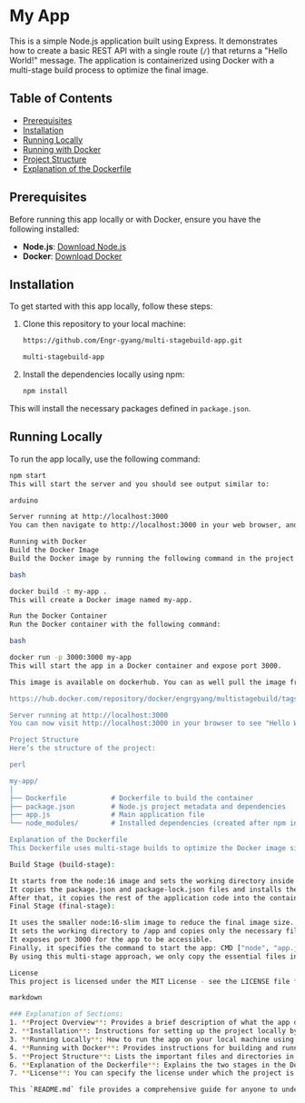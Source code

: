# My App

This is a simple Node.js application built using Express. It demonstrates how to create a basic REST API with a single route (`/`) that returns a "Hello World!" message. The application is containerized using Docker with a multi-stage build process to optimize the final image.

## Table of Contents
- [Prerequisites](#prerequisites)
- [Installation](#installation)
- [Running Locally](#running-locally)
- [Running with Docker](#running-with-docker)
- [Project Structure](#project-structure)
- [Explanation of the Dockerfile](#explanation-of-the-dockerfile)

## Prerequisites

Before running this app locally or with Docker, ensure you have the following installed:

- **Node.js**: [Download Node.js](https://nodejs.org/en/)
- **Docker**: [Download Docker](https://www.docker.com/get-started)

## Installation

To get started with this app locally, follow these steps:

1. Clone this repository to your local machine:

    ```bash
    https://github.com/Engr-gyang/multi-stagebuild-app.git

    multi-stagebuild-app
    ```

2. Install the dependencies locally using npm:

    ```bash
    npm install
    ```

This will install the necessary packages defined in `package.json`.

## Running Locally

To run the app locally, use the following command:

```bash
npm start
This will start the server and you should see output similar to:

arduino

Server running at http://localhost:3000
You can then navigate to http://localhost:3000 in your web browser, and you should see "Hello World!" displayed.

Running with Docker
Build the Docker Image
Build the Docker image by running the following command in the project root directory (where the Dockerfile is located):

bash

docker build -t my-app .
This will create a Docker image named my-app.

Run the Docker Container
Run the Docker container with the following command:

bash

docker run -p 3000:3000 my-app
This will start the app in a Docker container and expose port 3000. 

This image is available on dockerhub. You can as well pull the image from dockerhub using the link below and run it locally on your machine, this way you don't have to write the dockerfoile. However it is good to try both 

https://hub.docker.com/repository/docker/engrgyang/multistagebuild/tags

Server running at http://localhost:3000
You can now visit http://localhost:3000 in your browser to see "Hello World!" displayed.

Project Structure
Here’s the structure of the project:

perl

my-app/
│
├── Dockerfile           # Dockerfile to build the container
├── package.json         # Node.js project metadata and dependencies
├── app.js               # Main application file
└── node_modules/        # Installed dependencies (created after npm install)

Explanation of the Dockerfile
This Dockerfile uses multi-stage builds to optimize the Docker image size. Here's how it works:

Build Stage (build-stage):

It starts from the node:16 image and sets the working directory inside the container to /app.
It copies the package.json and package-lock.json files and installs the dependencies with npm install.
After that, it copies the rest of the application code into the container.
Final Stage (final-stage):

It uses the smaller node:16-slim image to reduce the final image size.
It sets the working directory to /app and copies only the necessary files (like node_modules and app.js) from the build stage.
It exposes port 3000 for the app to be accessible.
Finally, it specifies the command to start the app: CMD ["node", "app.js"].
By using this multi-stage approach, we only copy the essential files into the final image, making it more efficient and smaller.

License
This project is licensed under the MIT License - see the LICENSE file for details.

markdown

### Explanation of Sections:
1. **Project Overview**: Provides a brief description of what the app does (a simple Express app with a `/` endpoint that returns "Hello World!").
2. **Installation**: Instructions for setting up the project locally by cloning the repo and running `npm install`.
3. **Running Locally**: How to run the app on your local machine using `npm start`.
4. **Running with Docker**: Provides instructions for building and running the app in a Docker container.
5. **Project Structure**: Lists the important files and directories in the project.
6. **Explanation of the Dockerfile**: Explains the two stages in the Dockerfile (build stage and final stage) and why multi-stage builds are used.
7. **License**: You can specify the license under which the project is distributed.

This `README.md` file provides a comprehensive guide for anyone to understand how to set up and run your app locally or with Docker.


